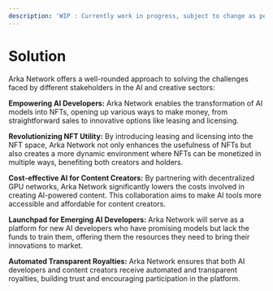 ```yaml
---
description: 'WIP : Currently work in progress, subject to change as per core contributors'
---
```


# Solution

Arka Network offers a well-rounded approach to solving the challenges faced by different stakeholders in the AI and creative sectors:

**Empowering AI Developers:** Arka Network enables the transformation of AI models into NFTs, opening up various ways to make money, from straightforward sales to innovative options like leasing and licensing.

**Revolutionizing NFT Utility:** By introducing leasing and licensing into the NFT space, Arka Network not only enhances the usefulness of NFTs but also creates a more dynamic environment where NFTs can be monetized in multiple ways, benefiting both creators and holders.

**Cost-effective AI for Content Creators:** By partnering with decentralized GPU networks, Arka Network significantly lowers the costs involved in creating AI-powered content. This collaboration aims to make AI tools more accessible and affordable for content creators.

**Launchpad for Emerging AI Developers:** Arka Network will serve as a platform for new AI developers who have promising models but lack the funds to train them, offering them the resources they need to bring their innovations to market.

**Automated Transparent Royalties:** Arka Network ensures that both AI developers and content creators receive automated and transparent royalties, building trust and encouraging participation in the platform.

